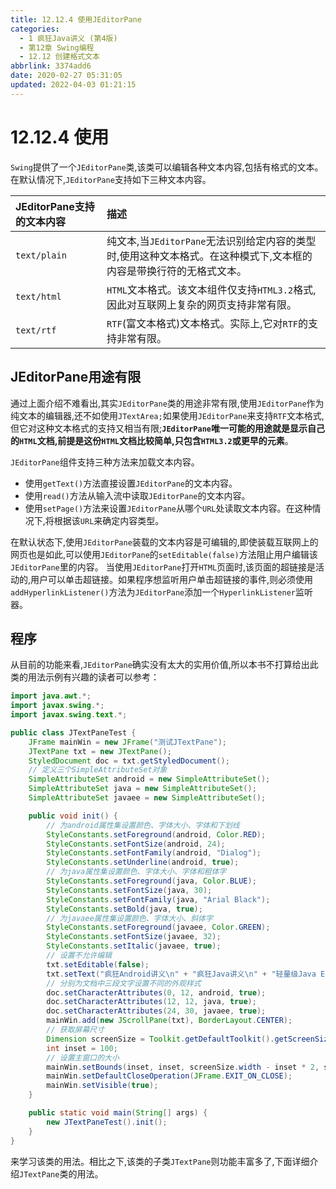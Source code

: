 ```yaml
---
title: 12.12.4 使用JEditorPane
categories: 
  - 1 疯狂Java讲义 (第4版)
  - 第12章 Swing编程
  - 12.12 创建格式文本
abbrlink: 3374add6
date: 2020-02-27 05:31:05
updated: 2022-04-03 01:21:15
---
```

# 12.12.4 使用
`Swing`提供了一个`JEditorPane`类,该类可以编辑各种文本内容,包括有格式的文本。在默认情况下,`JEditorPane`支持如下三种文本内容。

|JEditorPane支持的文本内容|描述|
|:---|:---|
|`text/plain`|纯文本,当`JEditorPane`无法识别给定内容的类型时,使用这种文本格式。在这种模式下,文本框的内容是带换行符的无格式文本。|
|`text/html`|`HTML`文本格式。该文本组件仅支持`HTML3.2`格式,因此对互联网上复杂的网页支持非常有限。|
|`text/rtf`|`RTF`(富文本格式)文本格式。实际上,它对`RTF`的支持非常有限。|

## JEditorPane用途有限
通过上面介绍不难看出,其实`JEditorPane`类的用途非常有限,使用`JEditorPane`作为纯文本的编辑器,还不如使用`JTextArea;`如果使用`JEditorPane`来支持`RTF`文本格式,但它对这种文本格式的支持又相当有限;**`JEditorPane`唯一可能的用途就是显示自己的`HTML`文档,前提是这份`HTML`文档比较简单,只包含`HTML3.2`或更早的元素**。

`JEditorPane`组件支持三种方法来加载文本内容。
- 使用`getText()`方法直接设置`JEditorPane`的文本内容。
- 使用`read()`方法从输入流中读取`JEditorPane`的文本内容。
- 使用`setPage()`方法来设置`JEditorPane`从哪个`URL`处读取文本内容。在这种情况下,将根据该`URL`来确定内容类型。

在默认状态下,使用`JEditorPane`装载的文本内容是可编辑的,即使装载互联网上的网页也是如此,可以使用`JEditorPane`的`setEditable(false)`方法阻止用户编辑该`JEditorPane`里的内容。
当使用`JEditorPane`打开`HTML`页面时,该页面的超链接是活动的,用户可以单击超链接。如果程序想监听用户单击超链接的事件,则必须使用`addHyperlinkListener()`方法为`JEditorPane`添加一个`HyperlinkListener`监听器。

## 程序
从目前的功能来看,`JEditorPane`确实没有太大的实用价值,所以本书不打算给出此类的用法示例有兴趣的读者可以参考：
```java
import java.awt.*;
import javax.swing.*;
import javax.swing.text.*;

public class JTextPaneTest {
    JFrame mainWin = new JFrame("测试JTextPane");
    JTextPane txt = new JTextPane();
    StyledDocument doc = txt.getStyledDocument();
    // 定义三个SimpleAttributeSet对象
    SimpleAttributeSet android = new SimpleAttributeSet();
    SimpleAttributeSet java = new SimpleAttributeSet();
    SimpleAttributeSet javaee = new SimpleAttributeSet();

    public void init() {
        // 为android属性集设置颜色、字体大小、字体和下划线
        StyleConstants.setForeground(android, Color.RED);
        StyleConstants.setFontSize(android, 24);
        StyleConstants.setFontFamily(android, "Dialog");
        StyleConstants.setUnderline(android, true);
        // 为java属性集设置颜色、字体大小、字体和粗体字
        StyleConstants.setForeground(java, Color.BLUE);
        StyleConstants.setFontSize(java, 30);
        StyleConstants.setFontFamily(java, "Arial Black");
        StyleConstants.setBold(java, true);
        // 为javaee属性集设置颜色、字体大小、斜体字
        StyleConstants.setForeground(javaee, Color.GREEN);
        StyleConstants.setFontSize(javaee, 32);
        StyleConstants.setItalic(javaee, true);
        // 设置不允许编辑
        txt.setEditable(false);
        txt.setText("疯狂Android讲义\n" + "疯狂Java讲义\n" + "轻量级Java EE企业应用实战\n");
        // 分别为文档中三段文字设置不同的外观样式
        doc.setCharacterAttributes(0, 12, android, true);
        doc.setCharacterAttributes(12, 12, java, true);
        doc.setCharacterAttributes(24, 30, javaee, true);
        mainWin.add(new JScrollPane(txt), BorderLayout.CENTER);
        // 获取屏幕尺寸
        Dimension screenSize = Toolkit.getDefaultToolkit().getScreenSize();
        int inset = 100;
        // 设置主窗口的大小
        mainWin.setBounds(inset, inset, screenSize.width - inset * 2, screenSize.height - inset * 2);
        mainWin.setDefaultCloseOperation(JFrame.EXIT_ON_CLOSE);
        mainWin.setVisible(true);
    }

    public static void main(String[] args) {
        new JTextPaneTest().init();
    }
}
```
来学习该类的用法。相比之下,该类的子类`JTextPane`则功能丰富多了,下面详细介绍`JTextPane`类的用法。
